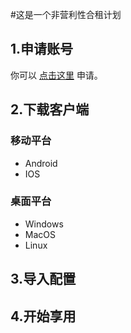 #这是一个非营利性合租计划


## 1.申请账号

你可以 [点击这里](t.cn/EaVpByR) 申请。

## 2.下载客户端

### 移动平台

* Android
* IOS

### 桌面平台

* Windows
* MacOS
* Linux

## 3.导入配置



## 4.开始享用


